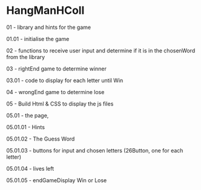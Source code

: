 # HangManHColl

<p>01 - library and hints for the game </p>
<p>01.01 - initialise the game</p>
<p>02 - functions to receive user input and determine if it is in the chosenWord from the library</p>
<p>03 - rightEnd game to determine winner</p>
<p>03.01 - code to display for each letter until Win </p>
<p>04 - wrongEnd game to determine lose</p>
<p>05 -  Build Html & CSS to display the js files </p>
<p>05.01 - the page, </p>
<p>05.01.01 - Hints</p>
<p>05.01.02 - The Guess Word</p>
<p>05.01.03 - buttons for input and chosen letters (26Button, one for each letter)</p>
<p>05.01.04 - lives left</p>
<p>05.01.05 - endGameDisplay Win or Lose</p>
